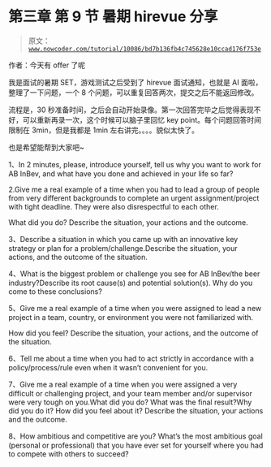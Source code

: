 # 第三章 第 9 节 暑期 hirevue 分享

> 原文：[`www.nowcoder.com/tutorial/10086/bd7b136fb4c745628e10ccad176f753e`](https://www.nowcoder.com/tutorial/10086/bd7b136fb4c745628e10ccad176f753e)

作者：今天有 offer 了呢  

我是面试的暑期 SET，游戏测试之后受到了 hirevue 面试通知，也就是 AI 面啦，整理了一下问题，一个 8 个问题，可以重复回答两次，提交之后不能返回修改。

流程是，30 秒准备时间，之后会自动开始录像。第一次回答完毕之后觉得表现不好，可以重新再录一次，这个时候可以脑子里回忆 key point。每个问题回答时间限制在 3min，但是我都是 1min 左右讲完。。。。貌似太快了。

也是希望能帮到大家吧~

1、In 2 minutes, please, introduce yourself, tell us why you want to work for AB InBev, and what have you done and achieved in your life so far?

2.Give me a real example of a time when you had to lead a group of people from very different backgrounds to complete an urgent assignment/project with tight deadline. They were also disrespectful to each other.

What did you do? Describe the situation, your actions and the outcome.

3、Describe a situation in which you came up with an innovative key strategy or plan for a problem/challenge.Describe the situation, your actions, and the outcome of the situation.

4、What is the biggest problem or challenge you see for AB InBev/the beer industry?Describe its root cause(s) and potential solution(s). Why do you come to these conclusions?

5、Give me a real example of a time when you were assigned to lead a new project in a team, country, or environment you were not familiarized with.

How did you feel? Describe the situation, your actions, and the outcome of the situation.

6、Tell me about a time when you had to act strictly in accordance with a policy/process/rule even when it wasn’t convenient for you.

7、Give me a real example of a time when you were assigned a very difficult or challenging project, and your team member and/or supervisor were very tough on you.What did you do? What was the final result?Why did you do it? How did you feel about it? Describe the situation, your actions and the outcome.

8、How ambitious and competitive are you? What’s the most ambitious goal (personal or professional) that you have ever set for yourself where you had to compete with others to succeed?